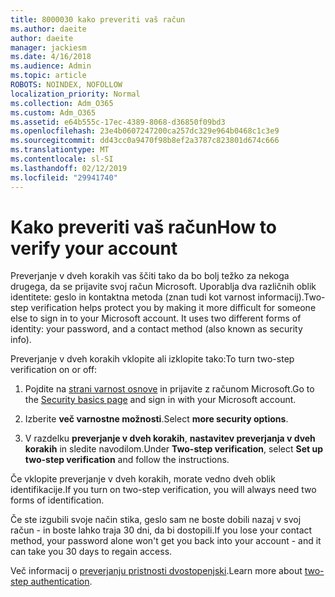 ```yaml
---
title: 8000030 kako preveriti vaš račun
ms.author: daeite
author: daeite
manager: jackiesm
ms.date: 4/16/2018
ms.audience: Admin
ms.topic: article
ROBOTS: NOINDEX, NOFOLLOW
localization_priority: Normal
ms.collection: Adm_O365
ms.custom: Adm_O365
ms.assetid: e64b555c-17ec-4389-8068-d36850f09bd3
ms.openlocfilehash: 23e4b0607247200ca257dc329e964b0468c1c3e9
ms.sourcegitcommit: dd43cc0a9470f98b8ef2a3787c823801d674c666
ms.translationtype: MT
ms.contentlocale: sl-SI
ms.lasthandoff: 02/12/2019
ms.locfileid: "29941740"
---
```

# <a name="how-to-verify-your-account"></a><span data-ttu-id="b3659-102">Kako preveriti vaš račun</span><span class="sxs-lookup"><span data-stu-id="b3659-102">How to verify your account</span></span>

<span data-ttu-id="b3659-p101">Preverjanje v dveh korakih vas ščiti tako da bo bolj težko za nekoga drugega, da se prijavite svoj račun Microsoft. Uporablja dva različnih oblik identitete: geslo in kontaktna metoda (znan tudi kot varnost informacij).</span><span class="sxs-lookup"><span data-stu-id="b3659-p101">Two-step verification helps protect you by making it more difficult for someone else to sign in to your Microsoft account. It uses two different forms of identity: your password, and a contact method (also known as security info).</span></span> 
  
<span data-ttu-id="b3659-105">Preverjanje v dveh korakih vklopite ali izklopite tako:</span><span class="sxs-lookup"><span data-stu-id="b3659-105">To turn two-step verification on or off:</span></span>
  
1. <span data-ttu-id="b3659-106">Pojdite na [strani varnost osnove](https://go.microsoft.com/fwlink/?linkid=842325) in prijavite z računom Microsoft.</span><span class="sxs-lookup"><span data-stu-id="b3659-106">Go to the [Security basics page](https://go.microsoft.com/fwlink/?linkid=842325) and sign in with your Microsoft account.</span></span> 
    
2. <span data-ttu-id="b3659-107">Izberite **več varnostne možnosti**.</span><span class="sxs-lookup"><span data-stu-id="b3659-107">Select **more security options**.</span></span> 
    
3. <span data-ttu-id="b3659-108">V razdelku **preverjanje v dveh korakih**, **nastavitev preverjanja v dveh korakih** in sledite navodilom.</span><span class="sxs-lookup"><span data-stu-id="b3659-108">Under **Two-step verification**, select **Set up two-step verification** and follow the instructions.</span></span> 
    
<span data-ttu-id="b3659-109">Če vklopite preverjanje v dveh korakih, morate vedno dveh oblik identifikacije.</span><span class="sxs-lookup"><span data-stu-id="b3659-109">If you turn on two-step verification, you will always need two forms of identification.</span></span>
  
<span data-ttu-id="b3659-110">Če ste izgubili svoje način stika, geslo sam ne boste dobili nazaj v svoj račun - in boste lahko traja 30 dni, da bi dostopili.</span><span class="sxs-lookup"><span data-stu-id="b3659-110">If you lose your contact method, your password alone won't get you back into your account - and it can take you 30 days to regain access.</span></span> 
  
<span data-ttu-id="b3659-111">Več informacij o [preverjanju pristnosti dvostopenjski](https://go.microsoft.com/fwlink/?linkid=872270).</span><span class="sxs-lookup"><span data-stu-id="b3659-111">Learn more about [two-step authentication](https://go.microsoft.com/fwlink/?linkid=872270).</span></span>
  

